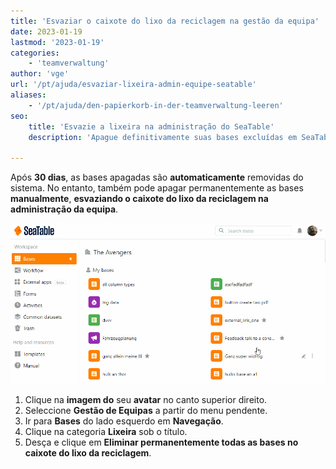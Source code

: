 ```yaml
---
title: 'Esvaziar o caixote do lixo da reciclagem na gestão da equipa'
date: 2023-01-19
lastmod: '2023-01-19'
categories:
    - 'teamverwaltung'
author: 'vge'
url: '/pt/ajuda/esvaziar-lixeira-admin-equipe-seatable'
aliases:
    - '/pt/ajuda/den-papierkorb-in-der-teamverwaltung-leeren'
seo:
    title: 'Esvazie a lixeira na administração do SeaTable'
    description: 'Apague definitivamente suas bases excluídas em SeaTable, liberando espaço ao esvaziar a lixeira na área de administração da equipe. Tutorial para administradores.'

---
```


Após **30 dias**, as bases apagadas são **automaticamente** removidas do sistema. No entanto, também pode apagar permanentemente as bases **manualmente**, **esvaziando o caixote do lixo da reciclagem na administração da equipa**.

![Esvaziar o Contentor de Reciclagem](images/Den-Papierkorb-leeren.gif)

1. Clique na **imagem do** seu **avatar** no canto superior direito.
2. Seleccione **Gestão de Equipas** a partir do menu pendente.
3. Ir para **Bases** do lado esquerdo em **Navegação**.
4. Clique na categoria **Lixeira** sob o título.
5. Desça e clique em **Eliminar permanentemente todas as bases no caixote do lixo da reciclagem**.

